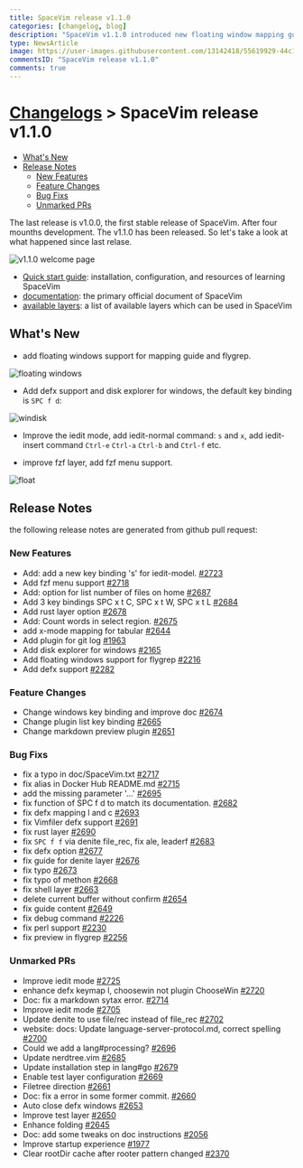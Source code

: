 ```yaml
---
title: SpaceVim release v1.1.0
categories: [changelog, blog]
description: "SpaceVim v1.1.0 introduced new floating window mapping guide, and a disk management for Windows, as well as improved the fzf layer."
type: NewsArticle
image: https://user-images.githubusercontent.com/13142418/55619929-44c1b080-57cc-11e9-9c6a-8637555c2d6c.png
commentsID: "SpaceVim release v1.1.0"
comments: true
---
```


# [Changelogs](../development#changelog) > SpaceVim release v1.1.0


<!-- vim-markdown-toc GFM -->

- [What's New](#whats-new)
- [Release Notes](#release-notes)
  - [New Features](#new-features)
  - [Feature Changes](#feature-changes)
  - [Bug Fixs](#bug-fixs)
  - [Unmarked PRs](#unmarked-prs)

<!-- vim-markdown-toc -->

The last release is v1.0.0, the first stable release of SpaceVim. After four mounths development.
The v1.1.0 has been released. So let's take a look at what happened since last relase.

![v1.1.0 welcome page](https://user-images.githubusercontent.com/13142418/55619929-44c1b080-57cc-11e9-9c6a-8637555c2d6c.png)

- [Quick start guide](../quick-start-guide/): installation, configuration, and resources of learning SpaceVim
- [documentation](../documentation/): the primary official document of SpaceVim
- [available layers](../layers/): a list of available layers which can be used in SpaceVim

## What's New

- add floating windows support for mapping guide and flygrep.

![floating windows](https://user-images.githubusercontent.com/13142418/55621918-67a29380-57d1-11e9-96b8-ba440aa46324.gif)

- Add defx support and disk explorer for windows, the default key binding is `SPC f d`:

![windisk](https://user-images.githubusercontent.com/13142418/55621479-2e1d5880-57d0-11e9-9b0e-6f7d9de9943d.png)

- Improve the iedit mode, add iedit-normal command: `s` and `x`, add iedit-insert command `Ctrl-e` `Ctrl-a` `Ctrl-b`
and `Ctrl-f` etc.

- improve fzf layer, add fzf menu support.

![float](https://user-images.githubusercontent.com/13142418/55625484-84dc5f80-57db-11e9-894d-754e47b5e88b.gif)

## Release Notes

the following release notes are generated from github pull request:

### New Features

- Add: add a new key binding 's' for iedit-model. [#2723](https://github.com/SpaceVim/SpaceVim/pull/2723)
- Add fzf menu support [#2718](https://github.com/SpaceVim/SpaceVim/pull/2718)
- Add: option for list number of files on home [#2687](https://github.com/SpaceVim/SpaceVim/pull/2687)
- Add 3 key bindings SPC x t C, SPC x t W, SPC x t L [#2684](https://github.com/SpaceVim/SpaceVim/pull/2684)
- Add rust layer option [#2678](https://github.com/SpaceVim/SpaceVim/pull/2678)
- Add: Count words in select region. [#2675](https://github.com/SpaceVim/SpaceVim/pull/2675)
- add x-mode mapping for tabular [#2644](https://github.com/SpaceVim/SpaceVim/pull/2644)
- Add plugin for git log [#1963](https://github.com/SpaceVim/SpaceVim/pull/1963)
- Add disk explorer for windows [#2165](https://github.com/SpaceVim/SpaceVim/pull/2165)
- Add floating windows support for flygrep [#2216](https://github.com/SpaceVim/SpaceVim/pull/2216)
- Add defx support [#2282](https://github.com/SpaceVim/SpaceVim/pull/2282)

### Feature Changes

- Change windows key binding and improve doc [#2674](https://github.com/SpaceVim/SpaceVim/pull/2674)
- Change plugin list key binding [#2665](https://github.com/SpaceVim/SpaceVim/pull/2665)
- Change markdown preview plugin [#2651](https://github.com/SpaceVim/SpaceVim/pull/2651)

### Bug Fixs

- fix a typo in doc/SpaceVim.txt [#2717](https://github.com/SpaceVim/SpaceVim/pull/2717)
- fix alias in Docker Hub README.md [#2715](https://github.com/SpaceVim/SpaceVim/pull/2715)
- add the missing parameter '...' [#2695](https://github.com/SpaceVim/SpaceVim/pull/2695)
- fix function of SPC f d to match its documentation. [#2682](https://github.com/SpaceVim/SpaceVim/pull/2682)
- fix defx mapping l and c [#2693](https://github.com/SpaceVim/SpaceVim/pull/2693)
- fix Vimfiler defx support [#2691](https://github.com/SpaceVim/SpaceVim/pull/2691)
- fix rust layer [#2690](https://github.com/SpaceVim/SpaceVim/pull/2690)
- fix `SPC f f` via denite file_rec, fix ale, leaderf [#2683](https://github.com/SpaceVim/SpaceVim/pull/2683)
- fix defx option [#2677](https://github.com/SpaceVim/SpaceVim/pull/2677)
- fix guide for denite layer [#2676](https://github.com/SpaceVim/SpaceVim/pull/2676)
- fix typo [#2673](https://github.com/SpaceVim/SpaceVim/pull/2673)
- fix typo of methon [#2668](https://github.com/SpaceVim/SpaceVim/pull/2668)
- fix shell layer [#2663](https://github.com/SpaceVim/SpaceVim/pull/2663)
- delete current buffer without confirm [#2654](https://github.com/SpaceVim/SpaceVim/pull/2654)
- fix guide content [#2649](https://github.com/SpaceVim/SpaceVim/pull/2649)
- fix debug command [#2226](https://github.com/SpaceVim/SpaceVim/pull/2226)
- fix perl support [#2230](https://github.com/SpaceVim/SpaceVim/pull/2230)
- fix preview in flygrep [#2256](https://github.com/SpaceVim/SpaceVim/pull/2256)

### Unmarked PRs

- Improve iedit mode [#2725](https://github.com/SpaceVim/SpaceVim/pull/2725)
- enhance defx keymap l, choosewin not plugin ChooseWin [#2720](https://github.com/SpaceVim/SpaceVim/pull/2720)
- Doc: fix a markdown sytax error. [#2714](https://github.com/SpaceVim/SpaceVim/pull/2714)
- Improve iedit mode [#2705](https://github.com/SpaceVim/SpaceVim/pull/2705)
- Update denite to use file/rec instead of file_rec [#2702](https://github.com/SpaceVim/SpaceVim/pull/2702)
- website: docs: Update language-server-protocol.md, correct spelling [#2700](https://github.com/SpaceVim/SpaceVim/pull/2700)
- Could we add a lang#processing? [#2696](https://github.com/SpaceVim/SpaceVim/pull/2696)
- Update nerdtree.vim [#2685](https://github.com/SpaceVim/SpaceVim/pull/2685)
- Update installation step in lang#go [#2679](https://github.com/SpaceVim/SpaceVim/pull/2679)
- Enable test layer configuration [#2669](https://github.com/SpaceVim/SpaceVim/pull/2669)
- Filetree direction [#2661](https://github.com/SpaceVim/SpaceVim/pull/2661)
- Doc: fix a error in some former commit. [#2660](https://github.com/SpaceVim/SpaceVim/pull/2660)
- Auto close defx windows [#2653](https://github.com/SpaceVim/SpaceVim/pull/2653)
- Improve test layer [#2650](https://github.com/SpaceVim/SpaceVim/pull/2650)
- Enhance folding [#2645](https://github.com/SpaceVim/SpaceVim/pull/2645)
- Doc: add some tweaks on doc instructions [#2056](https://github.com/SpaceVim/SpaceVim/pull/2056)
- Improve startup experience [#1977](https://github.com/SpaceVim/SpaceVim/pull/1977)
- Clear rootDir cache after rooter pattern changed [#2370](https://github.com/SpaceVim/SpaceVim/pull/2370)
